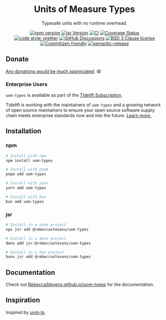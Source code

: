 <div align="center">

# Units of Measure Types

Typesafe units with no runtime overhead.

[![npm version](https://img.shields.io/npm/v/uom-types.svg)](https://www.npmjs.com/package/uom-types)
[![jsr Version](https://img.shields.io/jsr/v/@rebeccastevens/uom-types.svg)](https://jsr.io/@rebeccastevens/uom-types)
[![CI](https://github.com/RebeccaStevens/template-typescript-node-package/actions/workflows/release.yml/badge.svg)](https://github.com/RebeccaStevens/template-typescript-node-package/actions/workflows/release.yml)
[![Coverage Status](https://codecov.io/gh/RebeccaStevens/template-typescript-node-package/branch/main/graph/badge.svg?token=MVpR1oAbIT)](https://codecov.io/gh/RebeccaStevens/template-typescript-node-package)\
[![code style: prettier](https://img.shields.io/badge/code_style-prettier-ff69b4.svg?style=flat-square)](https://github.com/prettier/prettier)
[![GitHub Discussions](https://img.shields.io/github/discussions/RebeccaStevens/template-typescript-node-package?style=flat-square)](https://github.com/RebeccaStevens/template-typescript-node-package/discussions)
[![BSD 3 Clause license](https://img.shields.io/github/license/RebeccaStevens/template-typescript-node-package.svg?style=flat-square)](https://opensource.org/licenses/BSD-3-Clause)
[![Commitizen friendly](https://img.shields.io/badge/commitizen-friendly-brightgreen.svg?style=flat-square)](https://commitizen.github.io/cz-cli/)
[![semantic-release](https://img.shields.io/badge/%20%20%F0%9F%93%A6%F0%9F%9A%80-semantic--release-e10079.svg?style=flat-square)](https://github.com/semantic-release/semantic-release)

</div>

## Donate

[Any donations would be much appreciated](./DONATIONS.md). 😄

### Enterprise Users

`uom-types` is available as part of the [Tidelift Subscription](https://tidelift.com/funding/github/npm/uom-types).

Tidelift is working with the maintainers of `uom-types` and a growing network of open source maintainers
to ensure your open source software supply chain meets enterprise standards now and into the future.
[Learn more.](https://tidelift.com/subscription/pkg/npm-uom-types?utm_source=npm-uom-types&utm_medium=referral&utm_campaign=enterprise&utm_term=repo)

## Installation

### npm

```sh
# Install with npm
npm install uom-types

# Install with pnpm
pnpm add uom-types

# Install with yarn
yarn add uom-types

# Install with bun
bun add uom-types
```

### jsr

```sh
# Install in a node project
npx jsr add @rebeccastevens/uom-types

# Install in a deno project
deno add jsr:@rebeccastevens/uom-types

# Install in a bun project
bunx jsr add @rebeccastevens/uom-types
```

## Documentation

Check out [RebeccaStevens.github.io/uom-types](https://RebeccaStevens.github.io/uom-types/) for the documentation.

## Inspiration

Inspired by [uom-ts](https://github.com/mindbrave/uom-ts).
